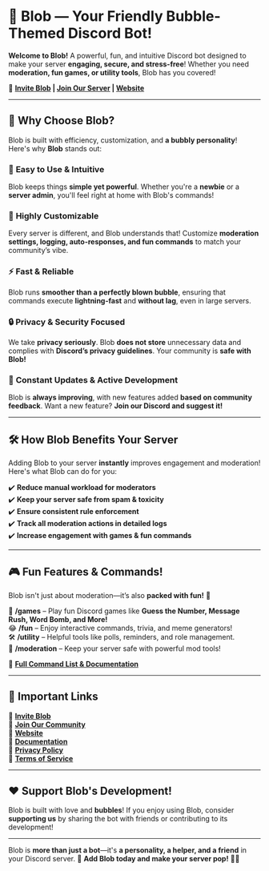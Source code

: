 # 🌊 Blob — Your Friendly Bubble-Themed Discord Bot!
**Welcome to Blob!** A powerful, fun, and intuitive Discord bot designed to make your server **engaging, secure, and stress-free**! Whether you need **moderation, fun games, or utility tools**, Blob has you covered!  

🌟 **[Invite Blob](https://discord.com/oauth2/authorize?client_id=YOUR_CLIENT_ID&permissions=8&scope=bot%20applications.commands) | [Join Our Server](https://discord.gg/AtHasKS5fh) | [Website](https://ghostnets.netlify.app/)**  

---

## 🫧 Why Choose Blob?  
Blob is built with efficiency, customization, and **a bubbly personality**! Here's why **Blob** stands out:  

### 🌟 **Easy to Use & Intuitive**  
Blob keeps things **simple yet powerful**. Whether you're a **newbie** or a **server admin**, you'll feel right at home with Blob's commands!  

### 🎨 **Highly Customizable**  
Every server is different, and Blob understands that! Customize **moderation settings, logging, auto-responses, and fun commands** to match your community’s vibe.  

### ⚡ **Fast & Reliable**  
Blob runs **smoother than a perfectly blown bubble**, ensuring that commands execute **lightning-fast** and **without lag**, even in large servers.  

### 🔒 **Privacy & Security Focused**  
We take **privacy seriously**. Blob **does not store** unnecessary data and complies with **Discord’s privacy guidelines**. Your community is **safe with Blob!**  

### 🔄 **Constant Updates & Active Development**  
Blob is **always improving**, with new features added **based on community feedback**. Want a new feature? **Join our Discord and suggest it!**  

---

## 🛠️ **How Blob Benefits Your Server**  
Adding Blob to your server **instantly** improves engagement and moderation! Here's what Blob can do for you:  

✔️ **Reduce manual workload for moderators**  
✔️ **Keep your server safe from spam & toxicity**  
✔️ **Ensure consistent rule enforcement**  
✔️ **Track all moderation actions in detailed logs**  
✔️ **Increase engagement with games & fun commands**  

---

## 🎮 **Fun Features & Commands!**  
Blob isn't just about moderation—it’s also **packed with fun!** 🎉  

🎲 **/games** – Play fun Discord games like **Guess the Number, Message Rush, Word Bomb, and More!**  
😂 **/fun** – Enjoy interactive commands, trivia, and meme generators!  
🛠 **/utility** – Helpful tools like polls, reminders, and role management.  
🔧 **/moderation** – Keep your server safe with powerful mod tools!  

📜 **[Full Command List & Documentation](https://ghostnet.gitbook.io/ghostnet)**  

---

## 📜 **Important Links**  
🔹 **[Invite Blob](https://discord.com/oauth2/authorize?client_id=YOUR_CLIENT_ID&permissions=8&scope=bot%20applications.commands)**  
🔹 **[Join Our Community](https://discord.gg/AtHasKS5fh)**  
🔹 **[Website](https://ghostnets.netlify.app/)**  
🔹 **[Documentation](https://ghostnet.gitbook.io/ghostnet)**  
🔹 **[Privacy Policy](https://ghostnet.gitbook.io/ghostnet/privacy-policy)**  
🔹 **[Terms of Service](https://ghostnet.gitbook.io/ghostnet/tos)**  

---

## ❤️ **Support Blob's Development!**  
Blob is built with love and **bubbles**! If you enjoy using Blob, consider **supporting us** by sharing the bot with friends or contributing to its development!  

---

Blob is **more than just a bot**—it's **a personality, a helper, and a friend** in your Discord server. 💙 **Add Blob today and make your server pop!** 🫧✨  

